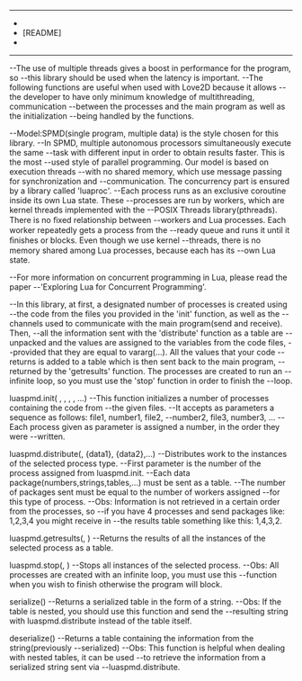 *****************************************************
*
* [README]                                          
*
****************************************************
--The use of multiple threads gives a boost in performance for the program, so 
--this library should be used when the latency is important.
--The following functions are useful when used with Love2D because it allows 
--the developer to have only minimum knowledge of multithreading, communication 
--between the processes and the main program as well as the initialization 
--being handled by the functions.

--Model:SPMD(single program, multiple data) is the style chosen for this library.
--In SPMD, multiple autonomous processors simultaneously execute the same 
--task with different input in order to obtain results faster. This is the most
--used style of parallel programming. Our model is based on execution threads
--with no shared memory, which use message passing for synchronization and 
--communication. The concurrency part is ensured by a library called 'luaproc'.
--Each process runs as an exclusive coroutine inside its own Lua state. These 
--processes are run by workers, which are kernel threads implemented with the 
--POSIX Threads library(pthreads). There is no ﬁxed relationship between 
--workers and Lua processes. Each worker repeatedly gets a process from the 
--ready queue and runs it until it ﬁnishes or blocks. Even though we use kernel 
--threads, there is no memory shared among Lua processes, because each has its 
--own Lua state.

--For more information on concurrent programming in Lua, please read the paper
--'Exploring Lua for Concurrent Programming'.

--In this library, at first, a designated number of processes is created using 
--the code from the files you provided in the 'init' function, as well as the 
--channels used to communicate with the main program(send and receive). Then, 
--all the information sent with the 'distribute' function as a table are 
--unpacked and the values are assigned to the variables from the code files, 
--provided that they are equal to vararg(...). All the values that your code 
--returns is added to a table which is then sent back to the main program, 
--returned by the 'getresults' function. The processes are created to run an 
--infinite loop, so you must use the 'stop' function in order to finish the 
--loop.


luaspmd.init( <file name first process>, <number of workers first process>,
<file name second process>, <number of workers second process>, ...) 
--This function initializes a number of processes containing the code from 
--the given files.
--It accepts as parameters a sequence as follows: file1, number1, file2,
--number2, file3, number3, ...
--Each process given as parameter is assigned a number, in the order they were
--written.

luaspmd.distribute(<assigned number of process type>, {data1}, {data2},...)
--Distributes work to the instances of the selected process type.
--First parameter is the number of the process assigned from luaspmd.init.
--Each data package(numbers,strings,tables,...) must be sent as a table.
--The number of packages sent must be equal to the number of workers assigned
--for this type of process.
--Obs: Information is not retrieved in a certain order from the processes, so 
--if you have 4 processes and send packages like: 1,2,3,4 you might receive in 
--the results table something like this: 1,4,3,2.

luaspmd.getresults(<assigned number of process type>, <number of workers for 
that process>)
--Returns the results of all the instances of the selected process as a table.

luaspmd.stop(<assigned number of process type>, <number of workers for that 
process>)
--Stops all instances of the selected process.
--Obs: All processes are created with an infinite loop, you must use this 
--function when you wish to finish otherwise the program will block.

serialize(<table>)
--Returns a serialized table in the form of a string.
--Obs: If the table is nested, you should use this function and send the 
--resulting string with luaspmd.distribute instead of the table itself.

deserialize(<string>)
--Returns a table containing the information from the string(previously 
--serialized)
--Obs: This function is helpful when dealing with nested tables, it can be used
--to retrieve the information from a serialized string sent via 
--luaspmd.distribute.

